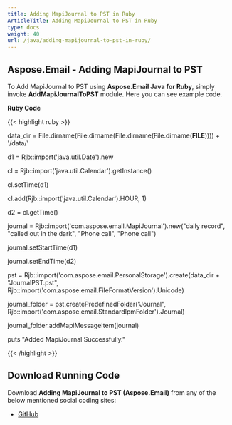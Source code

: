 ```yaml
---
title: Adding MapiJournal to PST in Ruby
ArticleTitle: Adding MapiJournal to PST in Ruby
type: docs
weight: 40
url: /java/adding-mapijournal-to-pst-in-ruby/
---
```


## **Aspose.Email - Adding MapiJournal to PST**
To Add MapiJournal to PST using **Aspose.Email Java for Ruby**, simply invoke **AddMapiJournalToPST** module. Here you can see example code.

**Ruby Code**

{{< highlight ruby >}}

 data_dir = File.dirname(File.dirname(File.dirname(File.dirname(__FILE__)))) + '/data/'

d1 = Rjb::import('java.util.Date').new

cl = Rjb::import('java.util.Calendar').getInstance()

cl.setTime(d1)

cl.add(Rjb::import('java.util.Calendar').HOUR, 1)

d2 = cl.getTime()

journal = Rjb::import('com.aspose.email.MapiJournal').new("daily record", "called out in the dark", "Phone call", "Phone call")

journal.setStartTime(d1)

journal.setEndTime(d2)

pst = Rjb::import('com.aspose.email.PersonalStorage').create(data_dir + "JournalPST.pst", Rjb::import('com.aspose.email.FileFormatVersion').Unicode)

journal_folder = pst.createPredefinedFolder("Journal", Rjb::import('com.aspose.email.StandardIpmFolder').Journal)

journal_folder.addMapiMessageItem(journal)

puts "Added MapiJournal Successfully."

{{< /highlight >}}
## **Download Running Code**
Download **Adding MapiJournal to PST (Aspose.Email)** from any of the below mentioned social coding sites:

- [GitHub](https://github.com/aspose-email/Aspose.Email-for-Java/blob/master/Plugins/Aspose_Email_Java_for_Ruby/lib/asposeemailjava/Outlook/addmapijournaltopst.rb)
